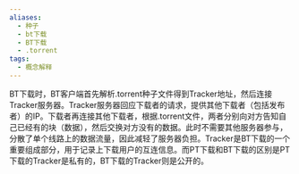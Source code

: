 ```yaml
---
aliases:
  - 种子
  - bt下载
  - BT下载
  - .torrent
tags:
  - 概念解释
---
```

BT下载时，BT客户端首先解析.torrent种子文件得到Tracker地址，然后连接Tracker服务器。Tracker服务器回应下载者的请求，提供其他下载者（包括发布者）的IP。下载者再连接其他下载者，根据.torrent文件，两者分别向对方告知自己已经有的块（数据），然后交换对方没有的数据。此时不需要其他服务器参与，分散了单个线路上的数据流量，因此减轻了服务器负担。Tracker是BT下载的一个重要组成部分，用于记录上下载用户的互连信息。而PT下载和BT下载的区别是PT下载的Tracker是私有的，BT下载的Tracker则是公开的。